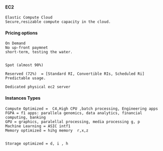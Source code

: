 #### EC2
	Elastic Compute Cloud
	Secure,resizable compute capacity in the cloud.
#### Pricing options

	On Demand
	No up-front paymnet
	short-term, testing the water.


	Spot (almost 90%)

	Reserved (72%)  = [Standard RI, Convertible RIs, Scheduled Ri]
	Predictable usage.
	
	Dedicated physical ec2 server


#### Instances Types

	Compute Optimized =  C4,High CPU ,batch processing, Engineering apps
	FGPA = f1 apps: parallela genomics, data analytics, financial computing, banking
	GPU = graphics, paralellal processing, media processing g, p
	Machine Learning = ASIC intf1
	Memory optimized = hihg memory  r,x,z 

	
	Storage optimized = d, i , h
       	
